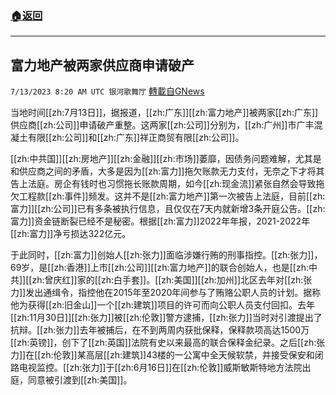 ###  [:house:返回](README.md)
---


## 富力地产被两家供应商申请破产
`7/13/2023 8:20 AM UTC 银河歌舞厅` [轉載自GNews](https://gnews.org/articles/1457198)

当地时间[[zh:7月13日]]，据报道，[[zh:广东]][[zh:富力地产]]被两家[[zh:广东]]供应商[[zh:公司]]申请破产重整。这两家[[zh:公司]]分别为，[[zh:广州]]市广丰混凝土有限[[zh:公司]]和[[zh:广东]]祥正商贸有限[[zh:公司]]。

[[zh:中共国]][[zh:房地产]][[zh:金融]][[zh:市场]]萎靡，因债务问题难解，尤其是和供应商之间的矛盾，大多是因为[[zh:富力]]拖欠账款无力支付，无奈之下才将其告上法庭。房企有钱时也习惯拖长账款周期，如今[[zh:现金流]]紧张自然会导致拖欠工程款[[zh:事件]]频发。这并不是[[zh:富力地产]]第一次被告上法庭，目前[[zh:富力]][[zh:公司]]已有多条被执行信息，且仅仅在7天内就新增3条开庭公告。[[zh:富力]]资金链断裂已经不是秘密。根据[[zh:富力]]2022年年报，2021-2022年[[zh:富力]]净亏损达322亿元。

于此同时，[[zh:富力]]创始人[[zh:张力]]面临涉嫌行贿的刑事指控。[[zh:张力]]，69岁，是[[zh:香港]]上市[[zh:公司]][[zh:富力地产]]的联合创始人，也是[[zh:中共]][[zh:曾庆红]]家的[[zh:白手套]]。[[zh:美国]][[zh:加州]]北区去年对[[zh:张力]]发出通缉令，指控他在2015年至2020年间参与了贿赂公职人员的计划。据称他为获得[[zh:旧金山]]一个[[zh:建筑]]项目的许可而向公职人员支付回扣。去年[[zh:11月30日]][[zh:张力]]被[[zh:伦敦]]警方逮捕，[[zh:张力]]当时对引渡提出了抗辩。[[zh:张力]]去年被捕后，在不到两周内获批保释，保释款项高达1500万[[zh:英镑]]，创下了[[zh:英国]]法院有史以来最高的联合保释金纪录。之后[[zh:张力]]在[[zh:伦敦]]某高层[[zh:建筑]]43楼的一公寓中全天候软禁，并接受保安和闭路电视监控。[[zh:张力]]于[[zh:6月16日]]在[[zh:伦敦]]威斯敏斯特地方法院出庭，同意被引渡到[[zh:美国]]。
